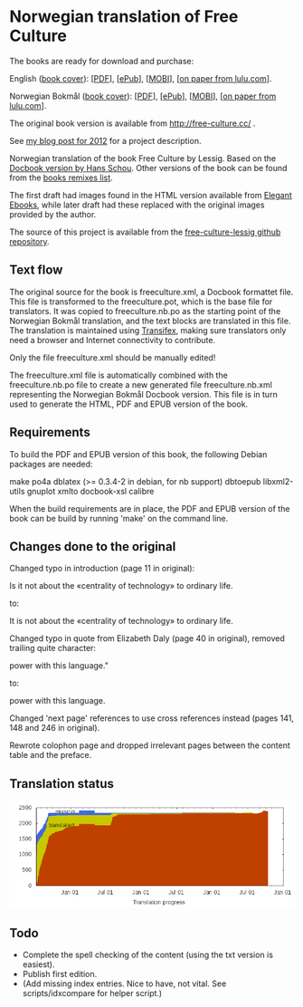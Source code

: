 Norwegian translation of Free Culture
=====================================

The books are ready for download and purchase:

English (<a href="https://github.com/petterreinholdtsen/free-culture-lessig/raw/master/images/cover-art.pdf">book cover</a>): [<a href="https://github.com/petterreinholdtsen/free-culture-lessig/raw/master/archive/freeculture.pdf">PDF</a>], [<a href="https://github.com/petterreinholdtsen/free-culture-lessig/raw/master/archive/freeculture.epub">ePub</a>], [<a href="https://github.com/petterreinholdtsen/free-culture-lessig/raw/master/archive/freeculture.mobi">MOBI</a>], [<a href="http://www.lulu.com/shop/lawrence-lessig/free-culture/paperback/product-22402863.html">on paper from lulu.com</a>].

Norwegian Bokmål (<a href="https://github.com/petterreinholdtsen/free-culture-lessig/raw/master/images/nb/cover-art.pdf">book cover</a>): [<a href="https://github.com/petterreinholdtsen/free-culture-lessig/raw/master/archive/freeculture.nb.pdf">PDF</a>], [<a href="https://github.com/petterreinholdtsen/free-culture-lessig/raw/master/archive/freeculture.nb.epub">ePub</a>], [<a href="https://github.com/petterreinholdtsen/free-culture-lessig/raw/master/archive/freeculture.nb.mobi">MOBI</a>], [<a href="http://www.lulu.com/shop/lawrence-lessig/fri-kultur/paperback/product-22406445.html">on paper from lulu.com</a>].

The original book version is available from http://free-culture.cc/ .

See
<a href="http://people.skolelinux.org/pere/blog/Dugnad_for___sende_norsk_versjon_av_Free_Culture_til_stortingets_representanter_.html">my blog post for 2012</a>
for a project description.

Norwegian translation of the book Free Culture by Lessig.  Based on
the <a href="http://www.sslug.dk/~chlor/lessig/">Docbook version by
Hans Schou</a>.  Other versions of the book can be found from the
<a href="http://free-culture.cc/remixes/">books remixes list</a>.

The first draft had images found in the HTML version available from
<a href="http://www.ibiblio.org/ebooks/Lessig/index.html">Elegant
Ebooks</a>, while later draft had these replaced with the original
images provided by the author.

The source of this project is available from the
<a href="https://github.com/petterreinholdtsen/free-culture-lessig">free-culture-lessig
github repository</a>.


Text flow
---------

The original source for the book is freeculture.xml, a Docbook
formattet file.  This file is transformed to the freeculture.pot,
which is the base file for translators.  It was copied to
freeculture.nb.po as the starting point of the Norwegian Bokmål
translation, and the text blocks are translated in this file.  The
translation is maintained using
<a href="https://www.transifex.com/pere/free-culture-lessig/">Transifex</a>,
making sure translators only need a browser and Internet connectivity
to contribute.

Only the file freeculture.xml should be manually edited!

The freeculture.xml file is automatically combined with the
freeculture.nb.po file to create a new generated file
freeculture.nb.xml representing the Norwegian Bokmål Docbook version.
This file is in turn used to generate the HTML, PDF and EPUB version
of the book.

Requirements
------------

To build the PDF and EPUB version of this book, the following Debian
packages are needed:

  make
  po4a
  dblatex (>= 0.3.4-2 in debian, for nb support)
  dbtoepub
  libxml2-utils
  gnuplot
  xmlto
  docbook-xsl
  calibre

When the build requirements are in place, the PDF and EPUB version of
the book can be build by running 'make' on the command line.

Changes done to the original
----------------------------

Changed typo in introduction (page 11 in original):

  Is it not about the «centrality of technology» to ordinary life.

to:

  It is not about the «centrality of technology» to ordinary life.

Changed typo in quote from Elizabeth Daly (page 40 in original),
removed trailing quite character:

  power with this language."

to:

  power with this language.

Changed 'next page' references to use cross references instead (pages
141, 148 and 246 in original).

Rewrote colophon page and dropped irrelevant pages between the content
table and the preface.


Translation status
------------------

<img src="https://github.com/petterreinholdtsen/free-culture-lessig/raw/master/progress.png">

Todo
----

 * Complete the spell checking of the content (using the txt version
   is easiest).
 * Publish first edition.
 * (Add missing index entries.  Nice to have, not vital.  See
   scripts/idxcompare for helper script.)
